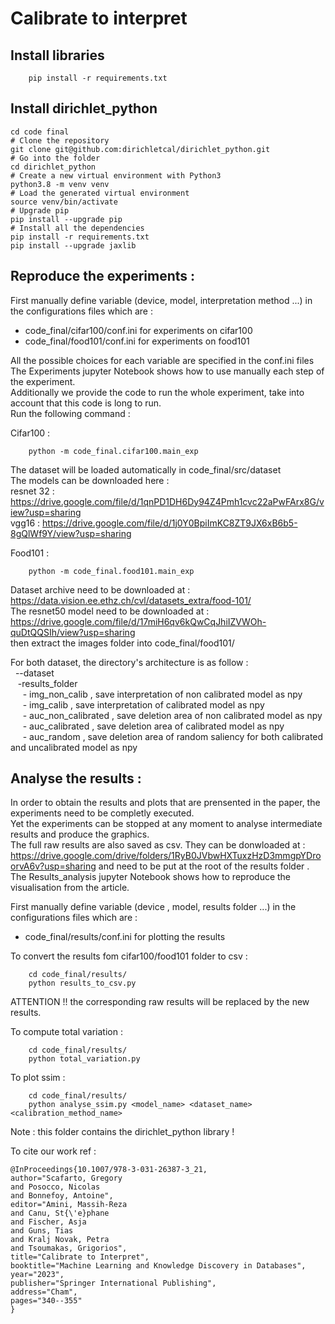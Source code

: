 
Calibrate to interpret 
======================

Install libraries
------------------ 

```
    pip install -r requirements.txt
```
Install dirichlet_python
------------------ 
```
cd code final
# Clone the repository
git clone git@github.com:dirichletcal/dirichlet_python.git
# Go into the folder
cd dirichlet_python
# Create a new virtual environment with Python3
python3.8 -m venv venv
# Load the generated virtual environment
source venv/bin/activate
# Upgrade pip
pip install --upgrade pip
# Install all the dependencies
pip install -r requirements.txt
pip install --upgrade jaxlib
```

Reproduce the experiments  :
---------------------------


First manually define variable (device, model, interpretation method ...) in the configurations files which are :
- code_final/cifar100/conf.ini for experiments on cifar100 
- code_final/food101/conf.ini for experiments on food101



All the possible choices for each variable are specified in the conf.ini files  
The Experiments jupyter Notebook shows how to use manually each step of the experiment.  
Additionally we provide the code to run the whole experiment, take into account that this code is long to run.  
Run the following command :

Cifar100 :

```
    python -m code_final.cifar100.main_exp
```
The dataset will be loaded automatically in code_final/src/dataset  
The models can be downloaded here  :  
	resnet 32 : https://drive.google.com/file/d/1qnPD1DH6Dy94Z4Pmh1cvc22aPwFArx8G/view?usp=sharing   
	vgg16 :  https://drive.google.com/file/d/1j0Y0BpiImKC8ZT9JX6xB6b5-8gQlWf9Y/view?usp=sharing   

Food101 :  

```
    python -m code_final.food101.main_exp
```
Dataset archive need to be downloaded at :  https://data.vision.ee.ethz.ch/cvl/datasets_extra/food-101/  
The resnet50 model need to be downloaded at : https://drive.google.com/file/d/17miH6qv6kQwCqJhiIZVWOh-quDtQQSIh/view?usp=sharing  
then extract the images folder into code_final/food101/  



For both dataset, the directory's architecture is as follow :   
    &nbsp;&nbsp;--dataset  
            &nbsp;&nbsp;&nbsp;-results_folder  
            &nbsp;&nbsp;&nbsp;&nbsp;    - img_non_calib  , save interpretation of non calibrated model as npy  
            &nbsp;&nbsp;&nbsp;&nbsp;    - img_calib  , save interpretation of calibrated model as npy   
            &nbsp;&nbsp;&nbsp;&nbsp;    - auc_non_calibrated ,  save deletion area of non calibrated model as npy   
            &nbsp;&nbsp;&nbsp;&nbsp;   - auc_calibrated ,  save deletion area of calibrated model as npy   
            &nbsp;&nbsp;&nbsp;&nbsp;    - auc_random ,  save deletion area of random saliency for both calibrated and uncalibrated model as npy   



Analyse the results  :  
----------------------


In order to obtain  the results and plots that are prensented in the paper, the experiments need to be completly executed.   
Yet the experiments can be stopped at any moment to analyse intermediate results and produce the graphics.   
The full raw results are also saved  as csv. They can be donwloaded at : https://drive.google.com/drive/folders/1RyB0JVbwHXTuxzHzD3mmgpYDroorvA6v?usp=sharing and need to be put at the root of the results folder .   
The Results_analysis jupyter Notebook shows how to reproduce the visualisation from the article.   


First manually define variable (device , model, results folder  ...) in the configurations files which are :   
- code_final/results/conf.ini for plotting the results   

To convert the results fom cifar100/food101 folder to csv  :   

```
    cd code_final/results/
    python results_to_csv.py
```

ATTENTION !! the corresponding raw results will be replaced by the new results.  



To compute total variation  :

```
    cd code_final/results/
    python total_variation.py

```

 

To plot ssim :

```
    cd code_final/results/
    python analyse_ssim.py <model_name> <dataset_name> <calibration_method_name>
```
 


Note : this folder contains the dirichlet_python library  ! 

To cite our work 
ref :  
```
@InProceedings{10.1007/978-3-031-26387-3_21,
author="Scafarto, Gregory
and Posocco, Nicolas
and Bonnefoy, Antoine",
editor="Amini, Massih-Reza
and Canu, St{\'e}phane
and Fischer, Asja
and Guns, Tias
and Kralj Novak, Petra
and Tsoumakas, Grigorios",
title="Calibrate to Interpret",
booktitle="Machine Learning and Knowledge Discovery in Databases",
year="2023",
publisher="Springer International Publishing",
address="Cham",
pages="340--355"
}
```





